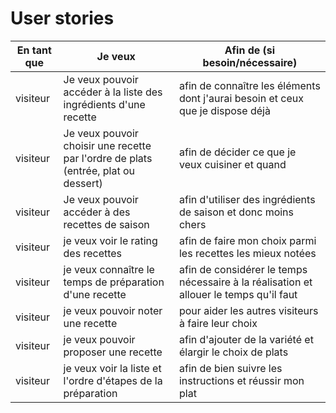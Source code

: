 # User stories


| En tant que | Je veux | Afin de (si besoin/nécessaire) |
|--|--|--|
| visiteur | Je veux pouvoir accéder à la liste des ingrédients d'une recette | afin de connaître les éléments dont j'aurai besoin et ceux que je dispose déjà |
| visiteur | Je veux pouvoir choisir une recette par l'ordre de plats (entrée, plat ou dessert) | afin de décider ce que je veux cuisiner et quand |
| visiteur | Je veux pouvoir accéder à des recettes de saison | afin d'utiliser des ingrédients de saison et donc moins chers |
| visiteur | je veux voir le rating des recettes | afin de faire mon choix parmi les recettes les mieux notées|
| visiteur | je veux connaître le temps de préparation d'une recette | afin de considérer le temps nécessaire à la réalisation  et allouer le temps qu'il faut|
| visiteur | je veux pouvoir noter une recette | pour aider les autres visiteurs à faire leur choix |
| visiteur | je veux pouvoir proposer une recette | afin d'ajouter de la variété et élargir le choix de plats |
| visiteur | je veux voir la liste et l'ordre d'étapes de la préparation | afin de bien suivre les instructions et réussir mon plat |

